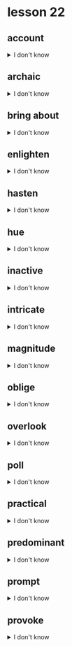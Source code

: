 # lesson 22

## account
<details>
<summary>I don't know</summary>

+ adj. &nbsp; &nbsp; accountable

+ v. &nbsp; &nbsp; account

+ n. &nbsp; &nbsp; a report of an event; money kept in a bank; a statement of something used or received, usually a financial report

+ syn. &nbsp; &nbsp; story

</details>

## archaic
<details>
<summary>I don't know</summary>

+ adj. &nbsp; &nbsp; very old; old-fashioned; no longer used

+ syn. &nbsp; &nbsp; ancient

</details>

## bring about
<details>
<summary>I don't know</summary>

+ ph. v. &nbsp; &nbsp; to cause something to happen

+ syn. &nbsp; &nbsp; generate

</details>

## enlighten
<details>
<summary>I don't know</summary>

+ n. &nbsp; &nbsp; enlightenment

+ adj. &nbsp; &nbsp; enlightened

+ v. &nbsp; &nbsp; to give information or understanding to someone

+ syn. &nbsp; &nbsp; instruct

</details>

## hasten
<details>
<summary>I don't know</summary>

+ adj. &nbsp; &nbsp; hasty

+ n. &nbsp; &nbsp; hastiness

+ v. &nbsp; &nbsp; to cause to go faster; move forward more quickly

+ syn. &nbsp; &nbsp; accelerate

</details>

## hue
<details>
<summary>I don't know</summary>

+ n. &nbsp; &nbsp; color

+ syn. &nbsp; &nbsp; color

</details>

## inactive
<details>
<summary>I don't know</summary>

+ n. &nbsp; &nbsp; inactivity

+ adj. &nbsp; &nbsp; not moving; not involved

+ syn. &nbsp; &nbsp; idle

</details>

## intricate
<details>
<summary>I don't know</summary>

+ adv. &nbsp; &nbsp; intricately

+ n. &nbsp; &nbsp; intricacy

+ adj. &nbsp; &nbsp; having many parts; finely detailed

+ syn. &nbsp; &nbsp; complex

</details>

## magnitude
<details>
<summary>I don't know</summary>

+ adv. &nbsp; &nbsp; magnificently

+ adj. &nbsp; &nbsp; magnificent

+ v. &nbsp; &nbsp; magnify*

+ n. &nbsp; &nbsp; of great size or importance*to increase

+ syn. &nbsp; &nbsp; dimension

</details>

## oblige
<details>
<summary>I don't know</summary>

+ adv. &nbsp; &nbsp; obligingly

+ adj. &nbsp; &nbsp; obligatory

+ n. &nbsp; &nbsp; obligation

+ v. &nbsp; &nbsp; to have to do something

+ syn. &nbsp; &nbsp; require

</details>

## overlook
<details>
<summary>I don't know</summary>

+ adj. &nbsp; &nbsp; overlooked

+ v. &nbsp; &nbsp; to ignore or neglect

+ syn. &nbsp; &nbsp; disregard

</details>

## poll
<details>
<summary>I don't know</summary>

+ n. &nbsp; &nbsp; questionnaire; a vote of public opinion

+ syn. &nbsp; &nbsp; survey

</details>

## practical
<details>
<summary>I don't know</summary>

+ adv. &nbsp; &nbsp; practically

+ adj. &nbsp; &nbsp; convenient or effective

+ n. &nbsp; &nbsp; practicality

+ syn. &nbsp; &nbsp; functional

</details>

## predominant
<details>
<summary>I don't know</summary>

+ adv. &nbsp; &nbsp; predominantly

+ n. &nbsp; &nbsp; predominance

+ adj. &nbsp; &nbsp; the most noticeable or powerful element

+ syn. &nbsp; &nbsp; principal

</details>

## prompt
<details>
<summary>I don't know</summary>

+ adv. &nbsp; &nbsp; promptly

+ n. &nbsp; &nbsp; promptness

+ v. &nbsp; &nbsp; to cause something to happen; do quickly; be on time

+ syn. &nbsp; &nbsp; induce

</details>

## provoke
<details>
<summary>I don't know</summary>

+ n. &nbsp; &nbsp; provocation

+ adj. &nbsp; &nbsp; provocative

+ v. &nbsp; &nbsp; to cause or produce negative behavior or result

+ syn. &nbsp; &nbsp; trigger

</details>
